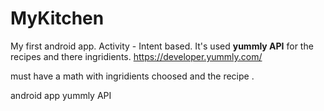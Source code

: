 # MyKitchen
My first android app. Activity - Intent based.
It's used <b>yummly API</b> for the recipes and there ingridients.
https://developer.yummly.com/

must have a math with ingridients choosed and the recipe .

android app yummly API
